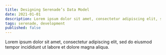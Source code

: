 ```yaml
---
title: Designing Serenade’s Data Model
date: 2021-01-01
description: Lorem ipsum dolor sit amet, consectetur adipiscing elit, sed do eiusmod tempor incididunt ut labore et dolore magna aliqua.
tags: serenade, development
published: false
---
```


Lorem ipsum dolor sit amet, consectetur adipiscing elit, sed do eiusmod tempor incididunt ut labore et dolore magna aliqua.
